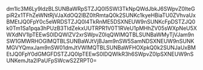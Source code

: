 dm1lc3M6Ly9ldzBLSUNBaWRpSTZJQ0l5SWl3TkNpQWdJbkJ6SWpvZ0lteGpiR2x1TFhZeWNtRjVJaXdOQ2lBZ0ltRmtaQ0k2SUNKc1kyeHBiaTU0ZVhvaUxBMEtJQ0FpY0c5eWRDSTZJQ0l4TkRnME5DSXNEUW9nSUNKcFpDSTZJQ0k0Tm1Sa1pqa3hPUzB3TldZekxUUTRPR1V0T1RVeU1pMHhZV05sWXpNeU5XWXdNV1lpTEEwS0lDQWlZV2xrSWpvZ0lqQWlMQTBLSUNBaWMyTjVJam9nSW1GMWRHOGlMQTBLSUNBaWJtVjBJam9nSW5SamNDSXNEUW9nSUNKMGVYQmxJam9nSW01dmJtVWlMQTBLSUNBaWFHOXpkQ0k2SUNJaUxBMEtJQ0FpY0dGMGFDSTZJQ0lpTEEwS0lDQWlkR3h6SWpvZ0lpSXNEUW9nSUNKemJta2lPaUFpSWcwS2ZRPT0=
